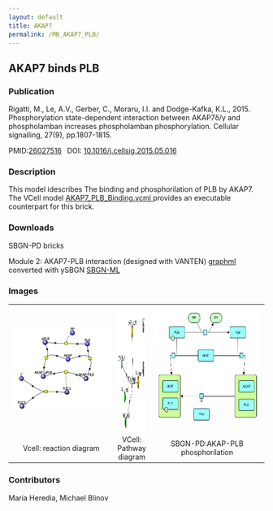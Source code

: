 ```yaml
---
layout: default
title: AKAP7
permalink: /MB_AKAP7_PLB/
---
```

## AKAP7 binds PLB

### Publication 

Rigatti, M., Le, A.V., Gerber, C., Moraru, I.I. and Dodge-Kafka, K.L., 2015. Phosphorylation state-dependent interaction between 
AKAP7δ/γ and phospholamban increases phospholamban phosphorylation. Cellular signalling, 27(9), pp.1807-1815.

 PMID:<a href="https://www.ncbi.nlm.nih.gov/pubmed/?term=26027516">26027516</a>&ensp; 
 DOI: <a href="https://doi.org/10.1016/j.cellsig.2015.05.016">10.1016/j.cellsig.2015.05.016</a><br />

### Description
This model idescribes The binding and phosphorilation of  PLB by AKAP7. The VCell model <a href="/modelbricks/AKAP7_PLB_Binding.vcml"> AKAP7_PLB_Binding.vcml </a> provides an executable counterpart for this brick.

### Downloads 
SBGN-PD bricks <br/>

Module 2: AKAP7-PLB interaction (designed with VANTEN) <a href="/modelbricks/AKAP_SBGN_module2.graphml"> graphml </a> converted with ySBGN <a href="/modelbricks/AKAP_SBGN_module2.sbgn"> SBGN-ML </a><br/>

### Images
 <table> 
 <tr>
  <td align="center" width="280"><a href="https://modelbricks.github.io/images/modelbricks/AKAP_PLB_Vcell.png"><img align="center" src="/images/modelbricks/AKAP_PLB_Vcell.png"/></a></td>
  <td align="center"><a href="https://modelbricks.github.io/images/modelbricks/AKAP_PLB_Vcell_pathway.PNG"><img align="center" src="/images/modelbricks/AKAP_PLB_Vcell_pathway.PNG" width="330" height="250"/></a></td>
  <td align="center" width="280"><a href="https://modelbricks.github.io/images/modelbricks/AKAP_PLB_SBGN.png"><img align="center" src="/images/modelbricks/AKAP_PLB_SBGN.png" height="230"/></a></td>
 </tr>
 <tr>
  <td align="center"> Vcell: reaction diagram </td>
  <td align="center"> VCell: Pathway diagram</td>
  <td align="center"> SBGN-PD:AKAP-PLB phosphorilation</td>
   </tr>
 </table>
 

### Contributors
Maria Heredia, Michael Blinov
 
